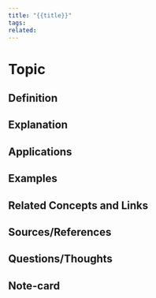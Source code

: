 ```yaml
---
title: "{{title}}"
tags: 
related:
---
```

# Topic

## Definition

## Explanation

## Applications

## Examples

## Related Concepts and Links

## Sources/References

## Questions/Thoughts

## Note-card

